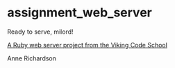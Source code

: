 # assignment_web_server
Ready to serve, milord!

[A Ruby web server project from the Viking Code School](http://www.vikingcodeschool.com)

Anne Richardson
